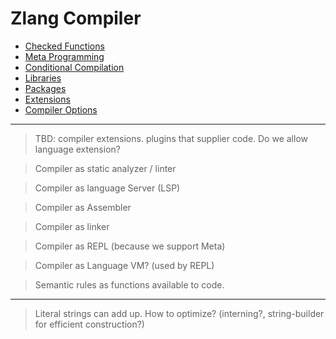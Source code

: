 # Zlang Compiler

- [Checked Functions](checked.md)
- [Meta Programming](meta.md)
- [Conditional Compilation](conditional.md)
- [Libraries](libraries.md)
- [Packages](packages.md)
- [Extensions](extensions.md)
- [Compiler Options](options.md)

---

> TBD: compiler extensions. plugins that supplier code. Do we allow language extension?

> Compiler as static analyzer / linter

> Compiler as language Server (LSP)

> Compiler as Assembler

> Compiler as linker

> Compiler as REPL (because we support Meta)

> Compiler as Language VM? (used by REPL)

> Semantic rules as functions available to code.

---

> Literal strings can add up. How to optimize? (interning?, string-builder for efficient construction?)

